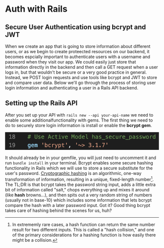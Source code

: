 # Auth with Rails

## Secure User Authentication using bcrypt and JWT

When we create an app that is going to store information about different users, or as we begin to create proteected resources on our backend, it becomes espcially important to authenticate users with a username and password when they visit our app. We could easily just store that information directly in the backend and then call a GET request when a user logs in, but that wouldn't be secure or a very good practice in general. Instead, we POST login requests and use tools like bcrypt and JWT to store and compare user data. Below we'll go through the process of storing user login information and authenticating a user in a Rails API backend.

## Setting up the Rails API

After you set up your API with `rails new --api your-api-name` we need to enable some additionalfunctionality with gems. The first thing we need to do to securely store login information is install or enable the **bcrypt gem**.

![Image of bcrypt in gemfile](bcrypt-gem.png)

It should already be in your gemfile, you will just need to uncomment it and run `bundle install` in your terminal. Bcrypt enables some secure hashing functionality in Rails which we will use to store a secure substitute for the user's password. [Cryptographic hashing](https://en.wikipedia.org/wiki/Cryptographic_hash_function) is an algorithmic, one-way transformation of information, resulting in a unique, fixed-length number[^1]. The TL;DR is that bcrypt takes the password string input, adds a little extra bit of information called "salt," chops everything up and mixes it around (like **hash** browns...), and then spits out a very random string of numbers (usually not in base-10) which includes some information that lets bcrypt compare the hash with a later password input. Got it? Good thing bcrypt takes care of hashing behind the scenes for us, huh?

[^1]: In extrememly rare cases, a hash function can return the same number result for two different inputs. This is called a "hash collision," and one of the primary considerations for a hashing function is how easily there might be a collision.
